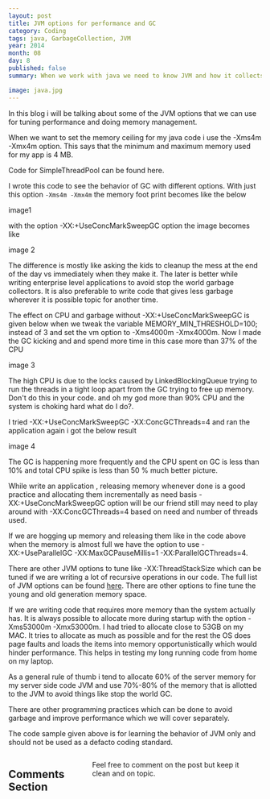```yaml
---
layout: post
title: JVM options for performance and GC
category: Coding
tags: java, GarbageCollection, JVM
year: 2014
month: 08
day: 8
published: false
summary: When we work with java we need to know JVM and how it collects garbage.

image: java.jpg
---
```

In this blog i will be talking about some of the JVM options that we can use for tuning performance and doing memory management.

When we want to set the memory ceiling for my java code i use the -Xms4m -Xmx4m option.  This says that the minimum and maximum memory used for my app is 4 MB.

<script src="https://gist.github.com/vallur/0440b65454d7b3f1fdd2.js"></script>

Code for SimpleThreadPool can be found here.

I wrote this code to see the behavior of GC with different options. With just this option ```-Xms4m -Xmx4m``` the memory foot print becomes like the below

image1

with the option -XX:+UseConcMarkSweepGC option the image becomes like

image 2

The difference is mostly like asking the kids to cleanup the mess at the end of the day vs immediately when they make it. The later is better while writing enterprise level applications to avoid stop the world garbage collectors. It is also preferable to write code that gives less garbage wherever it is possible topic for another time.

The effect on CPU and garbage without -XX:+UseConcMarkSweepGC is given below when we tweak the variable  MEMORY_MIN_THRESHOLD=100; instead of 3 and  set the vm option to -Xms4000m -Xmx4000m. Now I made the GC kicking and and spend more time in this case more than 37% of the CPU 

image 3

The high CPU is due to the locks caused by LinkedBlockingQueue trying to run the threads in a tight loop apart from the GC trying to free up memory. Don't do this in your code. and oh my god more than 90% CPU and the system is choking hard what do I do?.

I tried -XX:+UseConcMarkSweepGC -XX:ConcGCThreads=4 and ran the application again i got the below result

image 4

The GC is happening more frequently and the CPU spent on GC is less than 10% and total CPU spike is less than 50 % much better picture.

While write an application , releasing memory whenever done is a good practice and allocating them incrementally as need basis  -XX:+UseConcMarkSweepGC option will be our friend still may need to play around with -XX:ConcGCThreads=4 based on need and number of threads used.

If we are hogging up memory and releasing them like in the code above when the memory is almost full we have the option to use -XX:+UseParallelGC -XX:MaxGCPauseMillis=1 -XX:ParallelGCThreads=4. 

There are other JVM options to tune like -XX:ThreadStackSize which can be tuned if we are writing a lot of recursive operations in our code. The full list of JVM options can be found <a href="http://www.oracle.com/technetwork/java/javase/tech/vmoptions-jsp-140102.html">here</a>. There are other options to fine tune the young and old generation memory space. 

If we are writing code that requires more memory than the system actually has. It is always possible to allocate more during startup with the option -Xms53000m -Xmx53000m. I had tried to allocate close to 53GB on my MAC. It tries to allocate as much as possible and for the rest the OS does page faults and loads the items into memory opportunistically which would hinder performance. This helps in testing my long running code from home on my laptop.  

As a general rule of thumb i tend to allocate 60% of the server memory for my server side code JVM and use 70%-80% of the memory that is allotted to the JVM to avoid things like stop the world GC.

There are other programming practices which can be done to avoid garbage and improve performance which we will cover separately. 

The code sample given above is for learning the behavior of JVM only and should not be used as a defacto coding standard.

<div class="row">	
    <div class="span9 columns">    
		<h2>Comments Section</h2>
	    <p>Feel free to comment on the post but keep it clean and on topic.</p>	
		<div id="disqus_thread"></div>
		<script type="text/javascript">
			/* * * CONFIGURATION VARIABLES: EDIT BEFORE PASTING INTO YOUR WEBPAGE * * */
			var disqus_shortname = 'vallur'; // required: replace example with your forum shortname
			var disqus_identifier = '{{ page.url }}';
			var disqus_url = 'http://erjjones.github.com{{ page.url }}';
			
			/* * * DON'T EDIT BELOW THIS LINE * * */
			(function() {
				var dsq = document.createElement('script'); dsq.type = 'text/javascript'; dsq.async = true;
				dsq.src = 'http://' + disqus_shortname + '.disqus.com/embed.js';
				(document.getElementsByTagName('head')[0] || document.getElementsByTagName('body')[0]).appendChild(dsq);
			})();
		</script>
		<noscript>Please enable JavaScript to view the <a href="http://disqus.com/?ref_noscript">comments powered by Disqus.</a></noscript>
		<a href="http://disqus.com" class="dsq-brlink">blog comments powered by <span class="logo-disqus">Disqus</span></a>
	</div>
</div>

<!-- Twitter -->
<script>!function(d,s,id){var js,fjs=d.getElementsByTagName(s)[0];if(!d.getElementById(id)){js=d.createElement(s);js.id=id;js.src="//platform.twitter.com/widgets.js";fjs.parentNode.insertBefore(js,fjs);}}(document,"script","twitter-wjs");</script>

<!-- Google + -->
<script type="text/javascript">
  (function() {
    var po = document.createElement('script'); po.type = 'text/javascript'; po.async = true;
    po.src = 'https://apis.google.com/js/plusone.js';
    var s = document.getElementsByTagName('script')[0]; s.parentNode.insertBefore(po, s);
  })();
</script>
